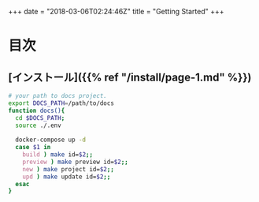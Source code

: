 +++
date = "2018-03-06T02:24:46Z"
title = "Getting Started"
+++

# 目次
## [インストール]({{% ref "/install/page-1.md" %}})

```bash
# your path to docs project.
export DOCS_PATH=/path/to/docs
function docs(){
  cd $DOCS_PATH;
  source ./.env
  
  docker-compose up -d
  case $1 in
    build ) make id=$2;;
    preview ) make preview id=$2;;
    new ) make project id=$2;;
    upd ) make update id=$2;;
  esac
}
```
